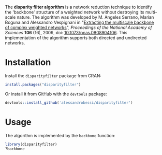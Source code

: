The **disparity filter algorithm** is a network reduction technique to identify the 'backbone' structure of a weighted network without destroying its multi-scale nature. The algorithm was developed by M. Angeles Serrano, Marian Boguna and Alessandro Vespignani in "[Extracting the multiscale backbone of complex weighted networks](http://arxiv.org/abs/0904.2389)", _Proceedings of the National Academy of Sciences_ **106** (16), 2009, doi: [10.1073/pnas.0808904106](dx.doi.org/10.1073/pnas.0808904106). This implementation of the algorithm supports both directed and undirected networks.

# Installation #

Install the `disparityfilter` package from CRAN:

```R
install.packages("disparityfilter")
```

Or install it from GitHub with the `devtools` package:

```R
devtools::install_github('alessandrobessi/disparityfilter')
```

# Usage #

The algorithm is implemented by the `backbone` function:

```R
library(disparityfilter)
?backbone
```
